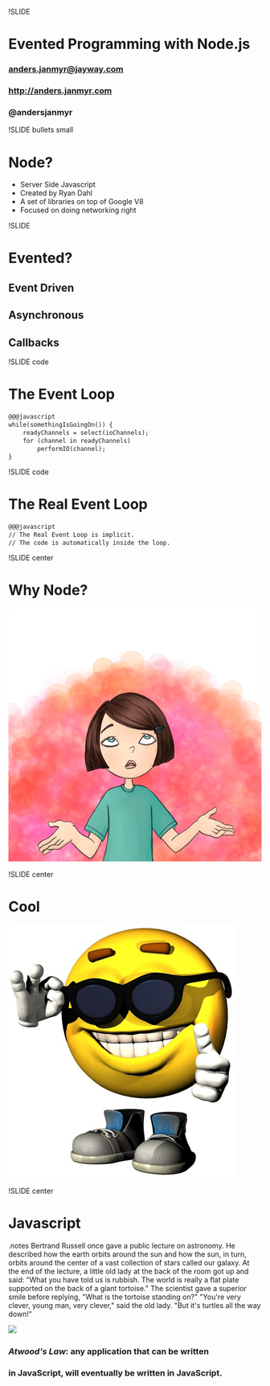 !SLIDE
# Evented Programming with Node.js #
### anders.janmyr@jayway.com
### http://anders.janmyr.com
### @andersjanmyr

!SLIDE bullets small
# Node?

* Server Side Javascript
* Created by Ryan Dahl
* A set of libraries on top of Google V8
* Focused on doing networking right

!SLIDE 
# Evented?

## Event Driven
## Asynchronous
## Callbacks

!SLIDE code
# The Event Loop

    @@@javascript
    while(somethingIsGoingOn()) {
        readyChannels = select(ioChannels);
        for (channel in readyChannels) 
            performIO(channel);
    }

!SLIDE code
# The Real Event Loop

    @@@javascript
    // The Real Event Loop is implicit.
    // The code is automatically inside the loop.


!SLIDE center

# Why Node?
![Why](why.jpg)

!SLIDE center
# Cool
![Cool](Cool.jpg)

!SLIDE center

# Javascript

.notes Bertrand Russell once gave a public lecture on astronomy. He
described how the earth orbits around the sun and how the sun, in turn,
orbits around the center of a vast collection of stars called our
galaxy. At the end of the lecture, a little old lady at the back of the
room got up and said: "What you have told us is rubbish. The world is
really a flat plate supported on the back of a giant tortoise." The
scientist gave a superior smile before replying, "What is the tortoise
standing on?" "You're very clever, young man, very clever," said the old
lady. "But it's turtles all the way down!"

<img src='/image/slides/turtles-all-the-way-down.png'></img>

### *Atwood's Law*: any application that can be written
### in JavaScript, will eventually be written in JavaScript.













